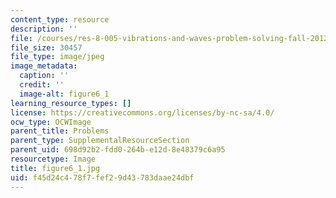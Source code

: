 ```yaml
---
content_type: resource
description: ''
file: /courses/res-8-005-vibrations-and-waves-problem-solving-fall-2012/f45d24c478f7fef29d43783daae24dbf_figure6_1.jpg
file_size: 30457
file_type: image/jpeg
image_metadata:
  caption: ''
  credit: ''
  image-alt: figure6_1
learning_resource_types: []
license: https://creativecommons.org/licenses/by-nc-sa/4.0/
ocw_type: OCWImage
parent_title: Problems
parent_type: SupplementalResourceSection
parent_uid: 698d92b2-fdd0-264b-e12d-8e48379c6a95
resourcetype: Image
title: figure6_1.jpg
uid: f45d24c4-78f7-fef2-9d43-783daae24dbf
---
```

